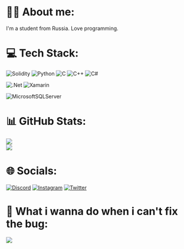 
# 🙋‍♂️ About me:
I'm a student from Russia. Love programming.

# 💻 Tech Stack:
![Solidity](https://img.shields.io/badge/Solidity-%23363636.svg?style=flat&logo=solidity&logoColor=white) ![Python](https://img.shields.io/badge/python-3670A0?style=flat&logo=python&logoColor=ffdd54) ![C](https://img.shields.io/badge/c-%2300599C.svg?style=flat&logo=c&logoColor=white) ![C++](https://img.shields.io/badge/c++-%2300599C.svg?style=flat&logo=c%2B%2B&logoColor=white)  ![C#](https://img.shields.io/badge/c%23-%23239120.svg?style=flat&logo=c-sharp&logoColor=white)

![.Net](https://img.shields.io/badge/.NET-5C2D91?style=flat&logo=.net&logoColor=white) ![Xamarin](https://img.shields.io/badge/Xamarin-3199DC?style=flat&logo=xamarin&logoColor=white)  

![MicrosoftSQLServer](https://img.shields.io/badge/Microsoft%20SQL%20Sever-CC2927?style=flat&logo=microsoft%20sql%20server&logoColor=white)

# 📊 GitHub Stats:
![](https://github-readme-stats.vercel.app/api?username=6zikster&theme=dark&hide_border=false&include_all_commits=false&count_private=false)<br/>
![](https://github-readme-streak-stats.herokuapp.com/?user=6zikster&theme=dark&hide_border=false)<br/>

# 🌐 Socials:
[![Discord](https://img.shields.io/badge/Discord-%237289DA.svg?logo=discord&logoColor=white)](https://discord.gg/6zikster#3029) <!-- 6zikster#3029 is my username, u can add me and chat if u want -->
[![Instagram](https://img.shields.io/badge/Instagram-%23E4405F.svg?logo=Instagram&logoColor=white)](https://instagram.com/zikster6)
[![Twitter](https://img.shields.io/badge/Twitter-%231DA1F2.svg?logo=Twitter&logoColor=white)](https://twitter.com/6zikster) 

# 🔨 What i wanna do when i can't fix the bug:
![](https://tenor.com/view/angry-smile-stare-smash-laptop-gif-17011521.gif)

<!-- Proudly created with GPRM ( https://gprm.itsvg.in ) -->
<!-- Partly -->
